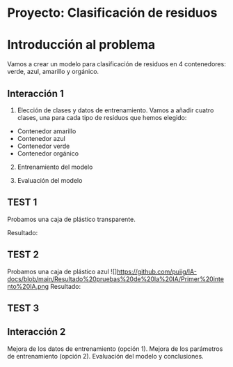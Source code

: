 # Proyecto: Clasificación de residuos

# Introducción al problema

Vamos a crear un modelo para clasificación de residuos en 4 contenedores: verde, azul, amarillo y orgánico.

## Interacción 1

1. Elección de clases y datos de entrenamiento.
Vamos a añadir cuatro clases, una para cada tipo de residuos que hemos elegido:

* Contenedor amarillo
* Contenedor azul
* Contenedor verde
* Contenedor orgánico

2. Entrenamiento del modelo

3. Evaluación del modelo

## TEST 1

Probamos una caja de plástico transparente.

Resultado:

## TEST 2
Probamos una caja de plástico azul
![]https://github.com/puiig/IA-docs/blob/main/Resultado%20pruebas%20de%20la%20IA/Primer%20intento%20IA.png
Resultado:

## TEST 3

## Interacción 2 

Mejora de los datos de entrenamiento (opción 1).
Mejora de los parámetros de entrenamiento (opción 2).
Evaluación del modelo y conclusiones.
